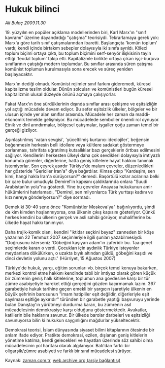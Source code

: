# Hukuk bilinci

*Ali Bulaç 2009.11.30*

<tr><td class="metin" colspan="2" style="padding-top: 20px; padding-left: 5px; ">19. yüzyılın en popüler açıklama modellerinden biri, Karl Marx'ın "sınıf kavramı" üzerine dayandırdığı "çatışma" teorisiydi. Tekrarlamaya gerek yok: Marx'a göre tarih sınıf çatışmalarından ibaretti. Başlangıçta 'komün toplum' vardı; kendi içinde birtakım sebepler dolayısıyla iki sınıfa ayrıldı. Köleci toplum biçimi ortaya çıktı, bu toplum biçimini serf-senyör ilişkisinin tayin ettiği 'feodal toplum' takip etti. Kapitalizmle birlikte ortaya çıkan işçi-burjuva sınıflarının çatıştığı modern toplumdur. Bu sınıflar arasında süren çatışma komünist toplumun kurulmasıyla sona erecek ve süreç yeniden başlayacaktır.</td></tr><tr><td class="metin" colspan="2" style="padding-top: 20px; padding-left: 5px; "><p>Marx'ın dediği olmadı. Komünist rejimler sınıf farkını gideremedi, küresel kapitalizme teslim oldular. Dünün solcuları ve komünistleri bugün küresel kapitalizmin ulusal düzeyde önünü açmaya çalışıyorlar.
<p>Fakat Marx'ın öne sürdüklerinin dışında sınıflar arası çekişme ve eşitsizliğin yol açtığı mücadele devam ediyor. Bu sefer eşitsizlik ülkeler, bölgeler ve bir ulusun içinde yer alan sınıflar arasında. Mücadele her zaman da maddi-ekonomik temelde gelişmiyor. Bu mücadelede semboller önemli rol oynuyor. Etnik ve dinî arındırmalar, bölgesel çatışmalar, işgaller çoğu zaman temel bir gerçeği gizliyor.
<p>Aşırılaştırılmış 'vatan sevgisi', 'yüceltilmiş kurtarıcı ideolojiler', beğensin beğenmesin herkesin belli idollere veya kültlere sadakat göstermeye zorlanması, tahrifata uğratılmış kutsallıklar bazı gerçeklerin örtbas edilmesini sağlıyor. Kendilerini herkesten ülkeyi daha çok sevdikleri dolayısıyla imtiyazlı konumda görenler, diğerlerine, hatta geniş kitlelere hayat hakkını tanımak istemiyorlar. Son çeyrek asırdır Türkiye'de malum çevreler, düzenledikleri her gösteride "Gericiler İran'a" diye bağırdılar. Kimse çıkıp "Kardeşim, sen kimi, hangi hakla İran'a sürüyorsun?" demedi. Başörtülü kızlar acılarına belki bir çare bulur umuduyla Demirel'in kapısını çaldıklarında onlara "Suudi Arabistan'ın yolu"nu gösterdi. Yine bu çevreler Anayasa hukukunun amir hükümlerini hatırlamadı, "Demirel, sen milyonlarca Türk yurttaşı kadını ve kızı nereye gönderiyorsun?" diye sormadı.
<p>Demek ki 30-40 sene önce "Komünistler Moskova'ya" bağırılıyordu, şimdi de kim kimden hoşlanmıyorsa, ona ülkenin çıkış kapısını gösteriyor. Çünkü herkes kendini bu ülkenin gerçek ve asli sahibi görüyor, muhaliflerine bu ülkede hayat hakkı tanımıyor.
<p>Daha trajik-komik olanı, kendini "iktidar seçkini beyaz" zanneden bir köşe yazarının 22 Temmuz 2007 seçimleriyle ilgili şunları yazabilmesiydi: "Doğrusunu isterseniz 'Göbeğini kaşıyan adam'ın zaferidir bu. Taa genel seçimlerde kararı o verdi. Çocukları için aydınlık Türkiye isteyenler meydanlara dökülürken, o uzakta bıyık altından güldü, göbeğini kaşıdı ve dinci devletin yolunu açtı." (Hürriyet, 15 Ağustos 2007)
<p>Türkiye'de hukuk, yargı, eğitim sorunları vb. birçok temel konuya bakarken, merkezi kontrol etme hakkını kendinde tabii bir imtiyaz olarak gören küçük bir zümrenin geniş halk kitlelerine, toplumun ana gövdesine karşı bir tür zümre asabiyetiyle hareket ettiği gerçeğini gözden kaçırmamak lazım. 367 garabetiyle hukuk tarihine geçen emekli bir yargıcın işaretiyle ülkenin en büyük şehrinin barosunun "İmam hatipliler eşit değildir, diğerleriyle eşit sayılması eşitliğe aykırıdır" türünden bir garabetle yaptığı başvuruyu yerinde bulan Danıştay'ın yürütmeyi durdurma kararı, bu zümrenin asıl mücadelesinin demokrasiye karşı olduğunu göstermektedir. Avukatlar, katillerin bile haklarını savunur. Bir ülkede barolar darbeleri ve eşitsizliği savunuyorsa bilin ki hukukun saygınlığını mağdurlar yükseltecektir.
<p>Demokrasi teorisi, İslam dünyasında siyaset bilimi kitaplarının ötesinde bir anlam ifade ediyor. Pratikte demokrasi, ezilen, dışlanan geniş kitlelerin yönetime katılma, kendi gelecekleri ve hayatları üzerinde söz sahibi olma mücadelesinin yol haritası olarak algılanıyor. Batı'dan farklı bir oligarşik/zümre asabiyeti ve farklı bir sınıf mücadelesi sürüyor. <br/></p></p></p></p></p></p></p></td></tr>

Kaynak: [zaman.com.tr](http://zaman.com.tr/yazar.do?yazino=921448), [web.archive.org (arşiv bağlantısı)](http://web.archive.org/web/20100214063812/http://zaman.com.tr:80/yazar.do?yazino=921448)

